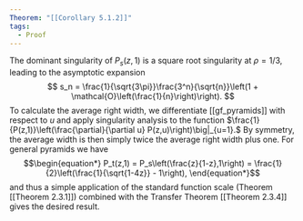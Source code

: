 ```yaml
---
Theorem: "[[Corollary 5.1.2]]"
tags:
  - Proof
---
```


The dominant singularity of $P_s(z,1)$ is a square root singularity at $\rho = 1/3$, leading to the asymptotic expansion
$$
s_n = \frac{1}{\sqrt{3\pi}}\frac{3^n}{\sqrt{n}}\left(1 + \mathcal{O}\left(\frac{1}{n}\right)\right).
$$
To calculate the average right width, we differentiate [[gf_pyramids]] with respect to $u$ and apply singularity analysis to the function $\frac{1}{P(z,1)}\left(\frac{\partial}{\partial u} P(z,u)\right)\big|_{u=1}.$ By symmetry, the average width is then simply twice the average right width plus one. For general pyramids we have
$$\begin{equation*}
P_t(z,1) = P_s\left(\frac{z}{1-z},1\right)
= \frac{1}{2}\left(\frac{1}{\sqrt{1-4z}} - 1\right),
\end{equation*}$$
and thus a simple application of the standard function scale (Theorem [[Theorem 2.3.1]]) combined with the Transfer Theorem [[Theorem 2.3.4]] gives the desired result.
